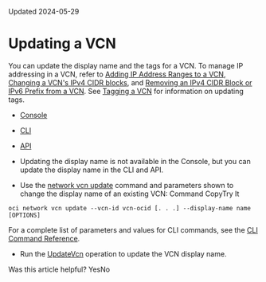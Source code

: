 Updated 2024-05-29
# Updating a VCN
You can update the display name and the tags for a VCN.
To manage IP addressing in a VCN, refer to [Adding IP Address Ranges to a VCN](https://docs.oracle.com/en-us/iaas/Content/Network/Tasks/add_cidr_to_vcn.htm#top "You can add an IPv4 CIDR block or IPv6 prefix to a Virtual Cloud Network \(VCN\), with some limitations."), [Changing a VCN's IPv4 CIDR blocks](https://docs.oracle.com/en-us/iaas/Content/Network/Tasks/edit_vcn_cidr.htm#top "You can change the IPv4 CIDR block range assigned to a Virtual Cloud Network \(VCN\), with some restrictions."), and [Removing an IPv4 CIDR Block or IPv6 Prefix from a VCN](https://docs.oracle.com/en-us/iaas/Content/Network/Tasks/remove_cidr_block_vcn.htm#top "You can remove an IPv4 CIDR block or IPv6 prefix from a Virtual Cloud Network \(VCN\), with some restrictions.").
See [Tagging a VCN](https://docs.oracle.com/en-us/iaas/Content/Network/Tasks/manage_tags_vcn.htm#top "Add metadata to virtual cloud networks \(VCNs\) in the form of tags. Tags enable you to define keys and values and associate them with resources.") for information on updating tags.
  * [Console](https://docs.oracle.com/en-us/iaas/Content/Network/Tasks/update-vcn.htm)
  * [CLI](https://docs.oracle.com/en-us/iaas/Content/Network/Tasks/update-vcn.htm)
  * [API](https://docs.oracle.com/en-us/iaas/Content/Network/Tasks/update-vcn.htm)


  * Updating the display name is not available in the Console, but you can update the display name in the CLI and API. 
  * Use the [network vcn update](https://docs.oracle.com/iaas/tools/oci-cli/latest/oci_cli_docs/cmdref/network/vcn/update.html) command and parameters shown to change the display name of an existing VCN:
Command
CopyTry It
```
oci network vcn update --vcn-id vcn-ocid [. . .] --display-name name [OPTIONS] 
```

For a complete list of parameters and values for CLI commands, see the [CLI Command Reference](https://docs.oracle.com/iaas/tools/oci-cli/latest).
  * Run the [UpdateVcn](https://docs.oracle.com/iaas/api/#/en/iaas/latest/Vcn/UpdateVcn) operation to update the VCN display name.


Was this article helpful?
YesNo

